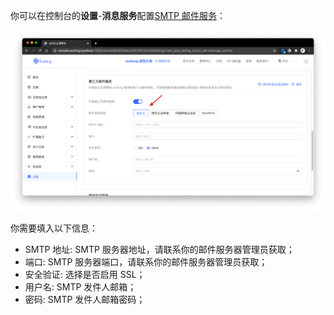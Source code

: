 你可以在控制台的**设置**-**消息服务**配置[SMTP 邮件服务](https://en.wikipedia.org/wiki/Simple_Mail_Transfer_Protocol)：

![](./images/Xnip2021-03-04_13-42-15.png)

你需要填入以下信息：

- SMTP 地址: SMTP 服务器地址，请联系你的邮件服务器管理员获取；
- 端口: SMTP 服务器端口，请联系你的邮件服务器管理员获取；
- 安全验证: 选择是否启用 SSL；
- 用户名: SMTP 发件人邮箱；
- 密码: SMTP 发件人邮箱密码；

